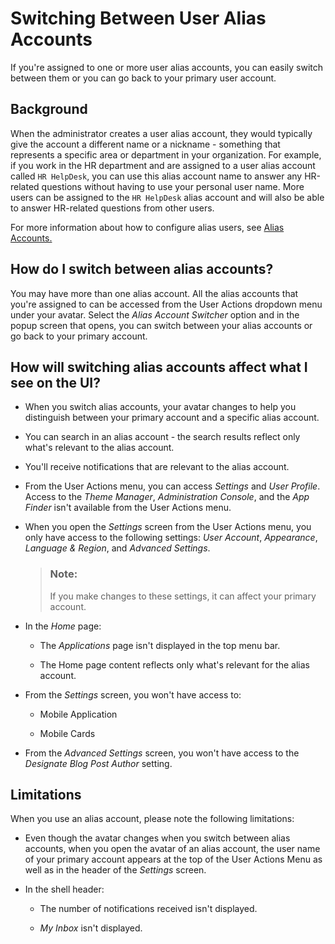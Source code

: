 <!-- loio3f23100c9b8f4540bac18fda3e85c936 -->

# Switching Between User Alias Accounts

If you're assigned to one or more user alias accounts, you can easily switch between them or you can go back to your primary user account.



<a name="loio3f23100c9b8f4540bac18fda3e85c936__section_jzj_pd2_1tb"/>

## Background

When the administrator creates a user alias account, they would typically give the account a different name or a nickname - something that represents a specific area or department in your organization. For example, if you work in the HR department and are assigned to a user alias account called `HR HelpDesk`, you can use this alias account name to answer any HR-related questions without having to use your personal user name. More users can be assigned to the `HR HelpDesk` alias account and will also be able to answer HR-related questions from other users.

For more information about how to configure alias users, see [Alias Accounts.](https://help.sap.com/viewer/b03c84105ff74f809631e494bd612e83/Cloud/en-US/8857401c21b94dec9143cf14fa57d2d3.html)



<a name="loio3f23100c9b8f4540bac18fda3e85c936__section_cm2_jp2_1tb"/>

## How do I switch between alias accounts?

You may have more than one alias account. All the alias accounts that you're assigned to can be accessed from the User Actions dropdown menu under your avatar. Select the *Alias Account Switcher* option and in the popup screen that opens, you can switch between your alias accounts or go back to your primary account.



<a name="loio3f23100c9b8f4540bac18fda3e85c936__section_i3k_nf2_1tb"/>

## How will switching alias accounts affect what I see on the UI?

-   When you switch alias accounts, your avatar changes to help you distinguish between your primary account and a specific alias account.

-   You can search in an alias account - the search results reflect only what's relevant to the alias account.

-   You'll receive notifications that are relevant to the alias account.

-   From the User Actions menu, you can access *Settings* and *User Profile*. Access to the *Theme Manager*, *Administration Console*, and the *App Finder* isn't available from the User Actions menu.

-   When you open the *Settings* screen from the User Actions menu, you only have access to the following settings: *User Account*, *Appearance*, *Language & Region*, and *Advanced Settings*.

    > ### Note:  
    > If you make changes to these settings, it can affect your primary account.

-   In the *Home* page:

    -   The *Applications* page isn't displayed in the top menu bar.

    -   The Home page content reflects only what's relevant for the alias account.


-   From the *Settings* screen, you won't have access to:

    -   Mobile Application

    -   Mobile Cards


-   From the *Advanced Settings* screen, you won't have access to the *Designate Blog Post Author* setting.




<a name="loio3f23100c9b8f4540bac18fda3e85c936__section_fj1_ph2_ctb"/>

## Limitations

When you use an alias account, please note the following limitations:

-   Even though the avatar changes when you switch between alias accounts, when you open the avatar of an alias account, the user name of your primary account appears at the top of the User Actions Menu as well as in the header of the *Settings* screen.

-   In the shell header:

    -   The number of notifications received isn't displayed.

    -   *My Inbox* isn't displayed.



